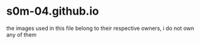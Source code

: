 ﻿# s0m-04.github.io


the images used in this file belong to their respective owners, i do not own any of them
